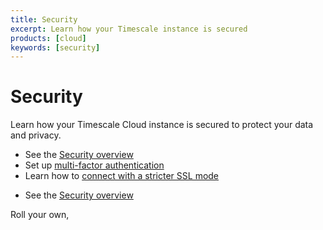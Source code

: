 ```yaml
---
title: Security
excerpt: Learn how your Timescale instance is secured
products: [cloud]
keywords: [security]
---
```


# Security

Learn how your Timescale Cloud instance is secured to protect your data and
privacy.

<Tabs label="Platforms">

<Tab title="Timescale Cloud">

*   See the [Security overview][overview]
*   Set up [multi-factor authentication][mfa]
*   Learn how to [connect with a stricter SSL mode][ssl]



</Tab> 

<Tab title="MST">

*   See the [Security overview][overview]

</Tab>
<Tab title="Self-hosted">

Roll your own, 

</Tab>

</Tabs>


[overview]: /use-timescale/:currentVersion:/security/overview/
[ssl]: /use-timescale/:currentVersion:/security/strict-ssl/
[mfa]: /use-timescale/:currentVersion:/security/multi-factor-authentication/
